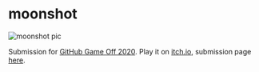 # moonshot

![moonshot pic](https://img.itch.zone/aW1nLzQ3MTAyNTcucG5n/315x250%23c/Gjlaes.png)


Submission for [GitHub Game Off 2020](https://itch.io/jam/game-off-2020). Play it on [itch.io](https://alott.itch.io/moonshot), submission page [here](https://itch.io/jam/game-off-2020/rate/836596).
